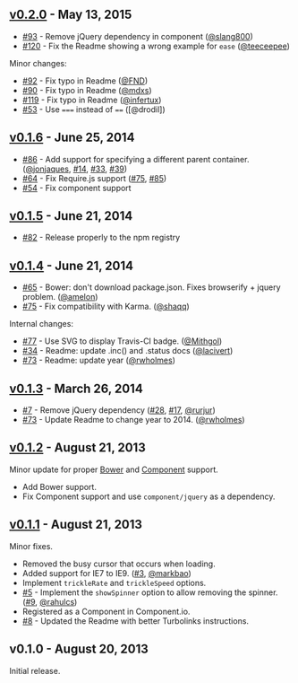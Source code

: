 ## [v0.2.0] - May 13, 2015

 * [#93] - Remove jQuery dependency in component ([@slang800])
 * [#120] - Fix the Readme showing a wrong example for `ease` ([@teeceepee])

Minor changes:

 * [#92] - Fix typo in Readme ([@FND])
 * [#90] - Fix typo in Readme ([@mdxs])
 * [#119] - Fix typo in Readme ([@infertux])
 * [#53] - Use `===` instead of `==` ([@drodil])

## [v0.1.6] - June 25, 2014

 * [#86] - Add support for specifying a different parent container. ([@jonjaques], [#14], [#33], [#39])
 * [#64] - Fix Require.js support ([#75], [#85])
 * [#54] - Fix component support

## [v0.1.5] - June 21, 2014

 * [#82] - Release properly to the npm registry

## [v0.1.4] - June 21, 2014

 * [#65] - Bower: don't download package.json. Fixes browserify + jquery problem. ([@amelon])
 * [#75] - Fix compatibility with Karma. ([@shaqq])
 
Internal changes:

 * [#77] - Use SVG to display Travis-CI badge. ([@Mithgol])
 * [#34] - Readme: update .inc() and .status docs ([@lacivert])
 * [#73] - Readme: update year ([@rwholmes])

## [v0.1.3] - March 26, 2014

 * [#7] - Remove jQuery dependency ([#28], [#17], [@rurjur])
 * [#73] - Update Readme to change year to 2014. ([@rwholmes])

## [v0.1.2] - August 21, 2013

Minor update for proper [Bower] and [Component] support.

 * Add Bower support.
 * Fix Component support and use `component/jquery` as a dependency.

## [v0.1.1] - August 21, 2013

Minor fixes.

 * Removed the busy cursor that occurs when loading.
 * Added support for IE7 to IE9. ([#3], [@markbao])
 * Implement `trickleRate` and `trickleSpeed` options.
 * [#5] - Implement the `showSpinner` option to allow removing the spinner. ([#9], [@rahulcs])
 * Registered as a Component in Component.io.
 * [#8] - Updated the Readme with better Turbolinks instructions.

## v0.1.0 - August 20, 2013

Initial release.

[Bower]: https://bower.io
[Component]: https://component.io
[#119]: https://github.com/rstacruz/nprogress/issues/119
[#120]: https://github.com/rstacruz/nprogress/issues/120
[#14]: https://github.com/rstacruz/nprogress/issues/14
[#17]: https://github.com/rstacruz/nprogress/issues/17
[#28]: https://github.com/rstacruz/nprogress/issues/28
[#33]: https://github.com/rstacruz/nprogress/issues/33
[#34]: https://github.com/rstacruz/nprogress/issues/34
[#39]: https://github.com/rstacruz/nprogress/issues/39
[#3]: https://github.com/rstacruz/nprogress/issues/3
[#54]: https://github.com/rstacruz/nprogress/issues/84
[#5]: https://github.com/rstacruz/nprogress/issues/5
[#64]: https://github.com/rstacruz/nprogress/issues/64
[#65]: https://github.com/rstacruz/nprogress/issues/65
[#73]: https://github.com/rstacruz/nprogress/issues/73
[#75]: https://github.com/rstacruz/nprogress/issues/75
[#77]: https://github.com/rstacruz/nprogress/issues/77
[#7]: https://github.com/rstacruz/nprogress/issues/7
[#82]: https://github.com/rstacruz/nprogress/issues/82
[#84]: https://github.com/rstacruz/nprogress/issues/84
[#85]: https://github.com/rstacruz/nprogress/issues/85
[#86]: https://github.com/rstacruz/nprogress/issues/86
[#8]: https://github.com/rstacruz/nprogress/issues/8
[#90]: https://github.com/rstacruz/nprogress/issues/90
[#92]: https://github.com/rstacruz/nprogress/issues/92
[#93]: https://github.com/rstacruz/nprogress/issues/93
[#9]: https://github.com/rstacruz/nprogress/issues/9
[@slang800]: https://github.com/slang800
[@teeceepee]: https://github.com/teeceepee
[@FND]: https://github.com/FND
[@mdxs]: https://github.com/mdxs
[@infertux]: https://github.com/infertux
[@jonjaques]: https://github.com/jonjaques
[@amelon]: https://github.com/amelon
[@shaqq]: https://github.com/shaqq
[@Mithgol]: https://github.com/Mithgol
[@lacivert]: https://github.com/lacivert
[@rwholmes]: https://github.com/rwholmes
[@rurjur]: https://github.com/rurjur
[@markbao]: https://github.com/markbao
[@rahulcs]: https://github.com/rahulcs
[v0.1.6]: https://github.com/rstacruz/nprogress/compare/v0.1.5...v0.1.6
[v0.1.5]: https://github.com/rstacruz/nprogress/compare/v0.1.4...v0.1.5
[v0.1.4]: https://github.com/rstacruz/nprogress/compare/v0.1.3...v0.1.4
[v0.1.3]: https://github.com/rstacruz/nprogress/compare/v0.1.2...v0.1.3
[v0.1.2]: https://github.com/rstacruz/nprogress/compare/v0.1.1...v0.1.2
[v0.1.1]: https://github.com/rstacruz/nprogress/compare/v0.1.0...v0.1.1
[#53]: https://github.com/rstacruz/nprogress/issues/53
[v0.2.0]: https://github.com/rstacruz/nprogress/compare/v0.1.6...v0.2.0
